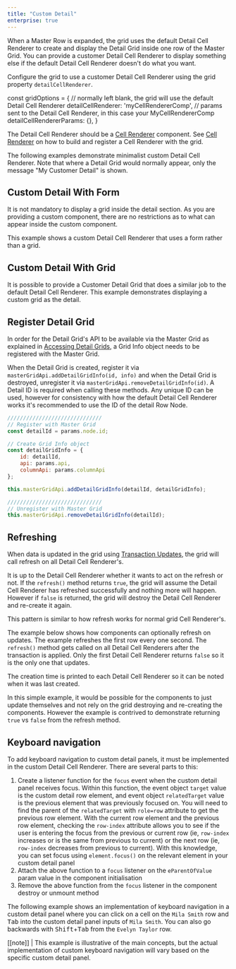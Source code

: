 ```yaml
---
title: "Custom Detail"
enterprise: true
---
```


When a Master Row is expanded, the grid uses the default Detail Cell Renderer to create and display the Detail Grid inside one row of the Master Grid. You can provide a customer Detail Cell Renderer to display something else if the default Detail Cell Renderer doesn't do what you want.

Configure the grid to use a customer Detail Cell Renderer using the grid property `detailCellRenderer`.

<snippet spaceBetweenProperties="true">
const gridOptions = {
    // normally left blank, the grid will use the default Detail Cell Renderer
    detailCellRenderer: 'myCellRendererComp',
    // params sent to the Detail Cell Renderer, in this case your MyCellRendererComp
    detailCellRendererParams: {},
}
</snippet>

The Detail Cell Renderer should be a [Cell Renderer](/component-cell-renderer/) component. See [Cell Renderer](/component-cell-renderer/) on how to build
and register a Cell Renderer with the grid.

The following examples demonstrate minimalist custom Detail Cell Renderer. Note that where a Detail Grid would normally appear, only the message "My Customer Detail" is shown.

<grid-example title='Simple Detail Cell Renderer' name='simple-custom-detail' type='generated' options='{ "enterprise": true, "exampleHeight": 545, "modules": ["clientside", "masterdetail", "menu", "columnpanel"] }'></grid-example>

## Custom Detail With Form

It is not mandatory to display a grid inside the detail section. As you are providing a custom component, there are no restrictions as to what can appear inside the custom component.

This example shows a custom Detail Cell Renderer that uses a form rather than a grid.

<grid-example title='Custom Detail Cell Renderer with Form' name='custom-detail-with-form' type='generated' options='{ "enterprise": true, "modules": ["clientside", "masterdetail", "menu", "columnpanel"] }'></grid-example>

## Custom Detail With Grid

It is possible to provide a Customer Detail Grid that does a similar job to the default Detail Cell Renderer. This example demonstrates displaying a custom grid as the detail.

<grid-example title='Custom Detail Cell Renderer with Grid' name='custom-detail-with-grid' type='mixed' options='{ "enterprise": true, "exampleHeight": 545, "modules": ["clientside", "masterdetail", "menu", "columnpanel"] }'></grid-example>
 
## Register Detail Grid

In order for the Detail Grid's API to be available via the Master Grid as explained in [Accessing Detail Grids](/master-detail-grids/#accessing-detail-grids), a Grid Info object needs to be registered with the Master Grid.

<api-documentation source='grid-api/api.json' section='masterDetail' names='["addDetailGridInfo", "removeDetailGridInfo"]'></api-documentation>

When the Detail Grid is created, register it via `masterGridApi.addDetailGridInfo(id, info)` and when the Detail Grid is destroyed, unregister it via `masterGridApi.removeDetailGridInfo(id)`. A Detail ID is required when calling these methods. Any unique ID can be used, however for consistency with how the default Detail Cell Renderer works it's recommended to use the ID of the detail Row Node.

```js
//////////////////////////////
// Register with Master Grid
const detailId = params.node.id;

// Create Grid Info object
const detailGridInfo = {
    id: detailId,
    api: params.api,
    columnApi: params.columnApi
};

this.masterGridApi.addDetailGridInfo(detailId, detailGridInfo);

//////////////////////////////
// Unregister with Master Grid
this.masterGridApi.removeDetailGridInfo(detailId);
```

## Refreshing

When data is updated in the grid using [Transaction Updates](/data-update-transactions/), the grid will call refresh on all Detail Cell Renderer's.

It is up to the Detail Cell Renderer whether it wants to act on the refresh or not. If the `refresh()` method returns `true`, the grid will assume the Detail Cell Renderer has refreshed successfully and nothing more will happen. However if `false` is returned, the grid will destroy the Detail Cell Renderer and re-create it again.

This pattern is similar to how refresh works for normal grid Cell Renderer's.

The example below shows how components can optionally refresh on updates. The example refreshes the first row every one second. The `refresh()` method gets called on all Detail Cell Renderers after the transaction is applied. Only the first Detail Cell Renderer returns `false` so it is the only one that updates.

The creation time is printed to each Detail Cell Renderer so it can be noted when it was last created.

In this simple example, it would be possible for the components to just update themselves and not rely on the grid destroying and re-creating the components. However the example is contrived to demonstrate returning `true` vs `false` from the refresh method.

<grid-example title='Custom Detail with Refresh' name='custom-detail-with-refresh' type='generated' options='{ "enterprise": true, "exampleHeight": 545, "modules": ["clientside", "masterdetail", "menu", "columnpanel"] }'></grid-example>

## Keyboard navigation

To add keyboard navigation to custom detail panels, it must be implemented in the custom Detail Cell Renderer. There are several parts to this:

1. Create a listener function for the `focus` event when the custom detail panel receives focus. Within this function, the event object `target` value is the custom detail row element, and event object `relatedTarget` value is the previous element that was previously focused on. You will need to find the parent of the `relatedTarget` with `role=row` attribute to get the previous row element. With the current row element and the previous row element, checking the `row-index` attribute allows you to see if the user is entering the focus from the previous or current row (ie, `row-index` increases or is the same from previous to current) or the next row (ie, `row-index` decreases from previous to current). With this knowledge, you can set focus using `element.focus()` on the relevant element in your custom detail panel
2. Attach the above function to a `focus` listener on the `eParentOfValue` param value in the component initialisation
3. Remove the above function from the `focus` listener in the component destroy or unmount method

The following example shows an implementation of keyboard navigation in a custom detail panel where you can click on a cell on the `Mila Smith` row and <kbd>Tab</kbd> into the custom detail panel inputs of `Mila Smith`. You can also go backwards with <kbd>Shift</kbd>+<kbd>Tab</kbd> from the `Evelyn Taylor` row.

[[note]]
| This example is illustrative of the main concepts, but the actual implementation of custom keyboard navigation will vary based on the specific custom detail panel.

<grid-example title='Custom Detail Cell Renderer Keyboard Navigation' name='custom-detail-keyboard-navigation' type='generated' options='{ "enterprise": true, "modules": ["clientside", "masterdetail", "menu", "columnpanel"] }'></grid-example>
